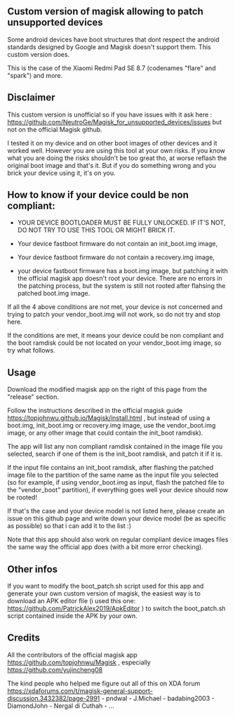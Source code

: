 ## Custom version of magisk allowing to patch unsupported devices

Some android devices have boot structures that dont respect the android standards designed by Google and Magisk doesn't support them. This custom version does.

This is the case of the Xiaomi Redmi Pad SE 8.7 (codenames "flare" and "spark") and more.

## Disclaimer

This custom version is unofficial so if you have issues with it ask here : https://github.com/NeutroGe/Magisk_for_unsupported_devices/issues but not on the official Magisk github.

I tested it on my device and on other boot images of other devices and it worked well. However you are using this tool at your own risks. If you know what you are doing the risks shouldn't be too great tho, at worse reflash the original boot image and that's it. But if you do something wrong and you brick your device using it, it's on you.

## How to know if your device could be non compliant:

 - YOUR DEVICE BOOTLOADER MUST BE FULLY UNLOCKED. IF IT'S NOT, DO NOT TRY TO USE THIS TOOL OR MIGHT BRICK IT.

 - Your device fastboot firmware do not contain an init_boot.img image,

 - Your device fastboot firmware do not contain a recovery.img image,

 - your device fastboot firmware has a boot.img image, but patching it with the official magisk app doesn't root your device. There are no errors in the patching process, but the system is still not rooted after flahsing the patched boot.img image.

If all the 4 above conditions are not met, your device is not concerned and trying to patch your vendor_boot.img will not work, so do not try and stop here.

If the conditions are met, it means your device could be non compliant and the boot ramdisk could be not located on your vendor_boot.img image, so try what follows.

## Usage

Download the modified magisk app on the right of this page from the "release" section.

Follow the instructions described in the official magisk guide https://topjohnwu.github.io/Magisk/install.html , but instead of using a boot.img, init_boot.img or recovery.img image, use the vendor_boot.img image, or any other image that could contain the init_boot ramdisk).

The app will list any non compliant ramdisk contained in the image file you selected, search if one of them is the init_boot ramdisk, and patch it if it is.

If the input file contains an init_boot ramdisk, after flashing the patched image file to the partition of the same name as the input file you selected (so for example, if using vendor_boot.img as input, flash the patched file to the "vendor_boot" partition), if everything goes well your device should now be rooted!

If that's the case and your device model is not listed here, please create an issue on this github page and write down your device model (be as specific as possible) so that i can add it to the list :)

Note that this app should also work on regular compliant device images files the same way the official app does (with a bit more error checking).

## Other infos

If you want to modify the boot_patch.sh script used for this app and generate your own custom version of magisk, the easiest way is to download an APK editor file (i used this one: https://github.com/PatrickAlex2019/ApkEditor ) to switch the boot_patch.sh script contained inside the APK by your own.

## Credits

All the contributors of the official magisk app https://github.com/topjohnwu/Magisk , especially https://github.com/yujincheng08

The kind people who helped me figure out all of this on XDA forum https://xdaforums.com/t/magisk-general-support-discussion.3432382/page-2991  - pndwal - J.Michael - badabing2003 - DiamondJohn - Nergal di Cuthah - ...
